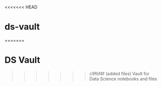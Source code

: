 <<<<<<< HEAD
# ds-vault
=======
# DS Vault

>>>>>>> c9fbf4f (added files)
Vault for Data Science notebooks and files

